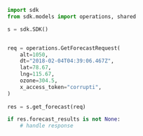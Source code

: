 <!-- Start SDK Example Usage -->
```python
import sdk
from sdk.models import operations, shared

s = sdk.SDK()


req = operations.GetForecastRequest(
    alt=1050,
    dt="2018-02-04T04:39:06.467Z",
    lat=78.67,
    lng=115.67,
    ozone=304.5,
    x_access_token="corrupti",
)
    
res = s.get_forecast(req)

if res.forecast_results is not None:
    # handle response
```
<!-- End SDK Example Usage -->